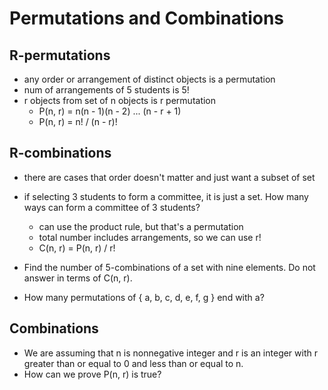 # Permutations and Combinations

## R-permutations
- any order or arrangement of distinct objects is a permutation
- num of arrangements of 5 students is 5!
- r objects from set of n objects is r permutation
  - P(n, r) = n(n - 1)(n - 2) ... (n - r + 1)
  - P(n, r) = n! / (n - r)!

## R-combinations
- there are cases that order doesn't matter and just want a subset of set
- if selecting 3 students to form a committee, it is just a set. How many ways can form a committee of 3 students?
  - can use the product rule, but that's a permutation
  - total number includes arrangements, so we can use r!
  - C(n, r) = P(n, r) / r!

- Find the number of 5-combinations of a set with nine elements. Do not answer in terms of C(n, r).
- How many permutations of { a, b, c, d, e, f, g } end with a?

## Combinations
- We are assuming that n is nonnegative integer and r is an integer with r greater than or equal to 0 and less than or equal to n.
- How can we prove P(n, r) is true?